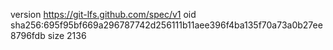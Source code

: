 version https://git-lfs.github.com/spec/v1
oid sha256:695f95bf669a296787742d256111b11aee396f4ba135f70a73a0b27ee8796fdb
size 2136
